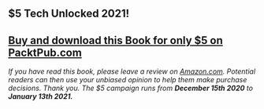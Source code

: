 ## $5 Tech Unlocked 2021!
[Buy and download this Book for only $5 on PacktPub.com](https://www.packtpub.com/product/windows-presentation-foundation-4-5-cookbook/9781849686228)
-----
*If you have read this book, please leave a review on [Amazon.com](https://www.amazon.com/gp/product/184968622X).     Potential readers can then use your unbiased opinion to help them make purchase decisions. Thank you. The $5 campaign         runs from __December 15th 2020__ to __January 13th 2021.__*

